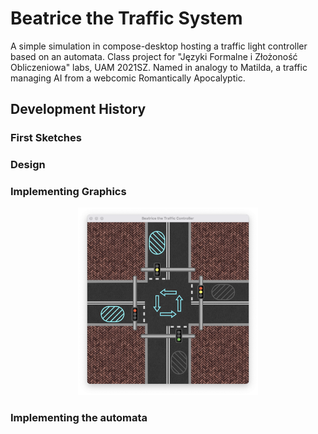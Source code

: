 # Beatrice the Traffic System

A simple simulation in compose-desktop hosting a traffic light controller based on an automata.
Class project for "Języki Formalne i Złożoność Obliczeniowa" labs, UAM 2021SZ.
Named in analogy to Matilda, a traffic managing AI from a webcomic Romantically Apocalyptic.

## Development History

### First Sketches

### Design

### Implementing Graphics

<div align="center">
    <img height="300" src="screenshots/graphics_placed.png"/>
</div>

### Implementing the automata
